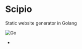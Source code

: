 # Scipio

Static website generator in Golang

![Go](https://github.com/lchsk/scipio/workflows/Go/badge.svg)

-
